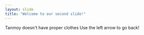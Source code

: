 ```yaml
---
layout: slide
title: "Welcome to our second slide!"
---
```

Tanmoy doesn't have proper clothes
Use the left arrow to go back!
